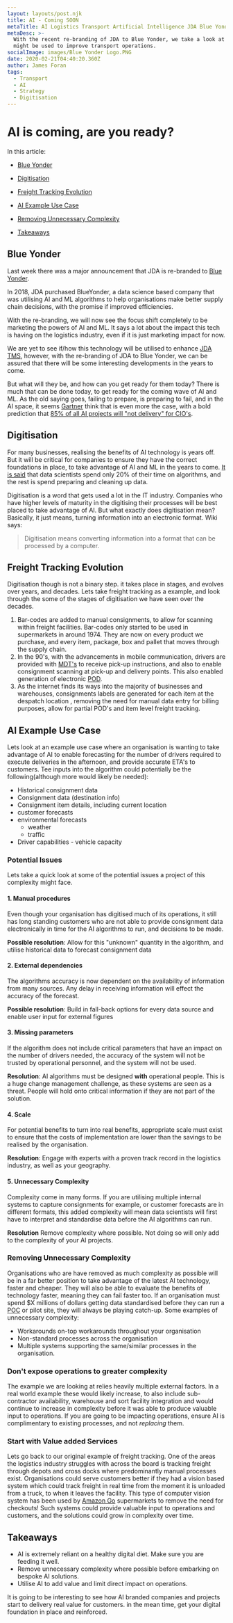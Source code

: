 ```yaml
---
layout: layouts/post.njk
title: AI - Coming SOON
metaTitle: AI Logistics Transport Artificial Intelligence JDA Blue Yonder
metaDesc: >-
  With the recent re-branding of JDA to Blue Yonder, we take a look at how AI
  might be used to improve transport operations.
socialImage: images/Blue Yonder Logo.PNG
date: 2020-02-21T04:40:20.360Z
author: James Foran
tags:
  - Transport
  - AI
  - Strategy
  - Digitisation
---
```


# AI is coming, are you ready?

In this article:
  - [Blue Yonder](#blue-yonder)
  - [Digitisation](#digitisation)
  - [Freight Tracking Evolution](#freight-tracking-evolution)
  - [AI Example Use Case](#ai-example-use-case)
 
  - [Removing Unnecessary Complexity](#removing-unnecessary-complexity)
  - [Takeaways](#takeaways)

## Blue Yonder

Last week there was a major announcement that JDA is re-branded to [Blue Yonder](https://blueyonder.com/).

In 2018, JDA purchased BlueYonder, a data science based company that was utilising AI and ML algorithms to help organisations make better supply chain decisions, with the promise if improved efficiencies.

With the re-branding, we will now see the focus shift completely to be marketing the powers of AI and ML. It says a lot about the impact this tech is having on the logistics industry, even if it is just marketing impact for now.

We are yet to see if/how this technology will be utilised to enhance [JDA TMS](https://french.jda.com/solutions/detail/transportation-management), however, with the re-branding of JDA to Blue Yonder, we can be assured that there will be some interesting developments in the years to come. 

But what will they be, and how can you get ready for them today? There is much that can be done today, to get ready for the coming wave of AI and ML. As the old saying goes, failing to prepare, is preparing to fail, and in the AI space, it seems [Gartner](https://www.gartner.com/en) think that is even more the case, with a bold prediction that [85% of all AI projects will "not delivery" for CIO's](https://www.bmc.com/blogs/cio-ai-artificial-intelligence/).

## Digitisation

For many businesses, realising the benefits of AI technology is years off. But it will be critical for companies to ensure they have the correct foundations in place, to take advantage of AI and ML in the years to come. [It is said](https://towardsdatascience.com/data-scientist-the-dirtiest-job-of-the-21st-century-7f0c8215e845) that data scientists spend only 20% of their time on algorithms, and the rest is spend preparing and cleaning up data.

Digitisation is a word that gets used a lot in the IT industry. Companies who have higher levels of maturity in the digitising their processes will be best placed to take advantage of AI. But what exactly does digitisation mean? Basically, it just means, turning information into an electronic format. Wiki says:

> Digitisation means converting information into a format that can be processed by a computer.

## Freight Tracking Evolution

Digitisation though is not a binary step. it takes place in stages, and evolves over years, and decades. Lets take freight tracking as a example, and look through the some of the stages of digitisation we have seen over the decades.

1. Bar-codes are added to manual consignments, to allow for scanning within freight facilities. Bar-codes only started to be used in supermarkets in around 1974. They are now on every product we purchase, and every item, package, box and pallet that moves through the supply chain. 
2. In the 90's, with the advancements in mobile communication, drivers are provided with [MDT's](https://en.wikipedia.org/wiki/Mobile_data_terminal "Mobile Data Terminal") to receive pick-up instructions, and also to enable consignment scanning at pick-up and delivery points. This also enabled generation of electronic [POD](https://en.wikipedia.org/wiki/Proof_of_delivery "Proof Of Delivery").
3. As the internet finds its ways into the majority of businesses and warehouses, consignments labels are generated for each item at the despatch location , removing the need for manual data entry for billing purposes, allow for partial POD's and item level freight tracking.

AI Example Use Case
---------------------
Lets look at an example use case where an organisation is wanting to take advantage of AI to enable forecasting for the number of drivers required to execute deliveries in the afternoon, and provide accurate ETA's to customers. Tee inputs into the algorithm could potentially be the following(although more would likely be needed):

* Historical consignment data
* Consignment data (destination info)
* Consignment item details, including current location
* customer forecasts
* environmental forecasts 		
  * weather
  * traffic
* Driver capabilities - vehicle capacity

### Potential Issues

Lets take a quick look at some of the potential issues a project of this complexity might face.

#### 1. Manual procedures
  Even though your organisation has digitised much of its operations, it still has long standing customers who are not able to provide consignment data electronically in time for the AI algorithms to run, and decisions to be made.

  **Possible resolution**: Allow for this "unknown" quantity in the algorithm, and utilise historical data to forecast consignment data

#### 2. External dependencies

  The algorithms accuracy is now dependent on the availability of information from many sources. Any delay in receiving information will effect the accuracy of the forecast.

  **Possible resolution**: Build in fall-back options for every data source and enable user input for external figures
                                                                                                                                      
#### 3. Missing parameters
  If the algorithm does not include critical parameters that have an impact on the number of drivers needed, the accuracy of the system will not be trusted by operational personnel, and the system will not be used.

  **Resolution**: AI algorithms must be designed **with** operational people. This is a huge change management challenge, as these systems are seen as a threat. People will hold onto critical information if they are not part of the solution. 
#### 4. Scale
  For potential benefits to turn into real benefits, appropriate scale must exist to ensure that the costs of implementation are lower than the savings to be realised by the organisation.

  **Resolution**: Engage with experts with a proven track record in the logistics industry, as well as your geography.

#### 5. Unnecessary Complexity
  Complexity come in many forms. If you are utilising multiple internal systems to capture consignments for example, or customer forecasts are in different formats, this added complexity will mean data scientists will first have to interpret and standardise data before the AI algorithms can run.

  **Resolution** Remove complexity where possible. Not doing so will only add to the complexity of your AI projects.

### Removing Unnecessary Complexity

Organisations who are have removed as much complexity as possible will be in a far better position to take advantage of the latest AI technology, faster and cheaper. They will also be able to evaluate the benefits of technology faster, meaning they can fail faster too.  If an organisation must spend $X millions of dollars getting data standardised before they can run a [POC](https://en.wikipedia.org/wiki/Proof_of_concept "Proof of Concept") or pilot site, they will always be playing catch-up.  Some examples of unnecessary complexity:
* Workarounds on-top workarounds throughout your organisation
* Non-standard processes across the organisation
* Multiple systems supporting the same/similar processes in the organisation. 

### Don't expose operations to greater complexity

The example we are looking at relies heavily multiple external factors. In a real world example these would likely increase, to also include sub-contractor availability, warehouse and sort facility integration and would continue to increase in complexity before it was able to produce valuable input to operations. If you are going to be impacting operations, ensure AI is complimentary to existing processes, and not *replacing* them. 

### Start with Value added Services

Lets go back to our original example of freight tracking. One of the areas the logistics industry struggles with across the board is tracking freight through depots and cross docks where predominantly manual processes exist. Organisations could serve customers better if they had a vision based system which could track freight in real time from the moment it is unloaded from a truck, to when it leaves the facility. This type of computer vision system has been used by [Amazon Go](https://www.wired.co.uk/article/amazon-go-seattle-uk-store-how-does-work) supermarkets to remove the need for checkouts! Such systems could provide valuable input to operations and customers, and the solutions could grow in complexity over time. 

## Takeaways

* AI is extremely reliant on a healthy digital diet. Make sure you are feeding it well.
* Remove unnecessary complexity where possible before embarking on bespoke AI solutions.
* Utilise AI to add value and limit direct impact on operations.


It is going to be interesting to see how AI branded companies and projects start to delivery real value for customers. in the mean time, get your digital foundation in place and reinforced. 
